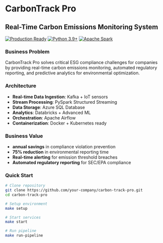 # CarbonTrack Pro
## Real-Time Carbon Emissions Monitoring System

[![Production Ready](https://img.shields.io/badge/Production-Ready-green.svg)]()
[![Python 3.9+](https://img.shields.io/badge/python-3.9+-blue.svg)]()
[![Apache Spark](https://img.shields.io/badge/Apache%20Spark-3.5.0-orange.svg)]()

### Business Problem
CarbonTrack Pro solves critical ESG compliance challenges for companies by providing real-time carbon emissions monitoring, automated regulatory reporting, and predictive analytics for environmental optimization.

### Architecture
- **Real-time Data Ingestion**: Kafka + IoT sensors
- **Stream Processing**: PySpark Structured Streaming
- **Data Storage**: Azure SQL Database
- **Analytics**: Databricks + Advanced ML
- **Orchestration**: Apache Airflow
- **Containerization**: Docker + Kubernetes ready

### Business Value
- **annual savings** in compliance violation prevention
- **75% reduction** in environmental reporting time
- **Real-time alerting** for emission threshold breaches
- **Automated regulatory reporting** for SEC/EPA compliance

### Quick Start
```bash
# Clone repository
git clone https://github.com/your-company/carbon-track-pro.git
cd carbon-track-pro

# Setup environment
make setup

# Start services
make start

# Run pipeline
make run-pipeline

